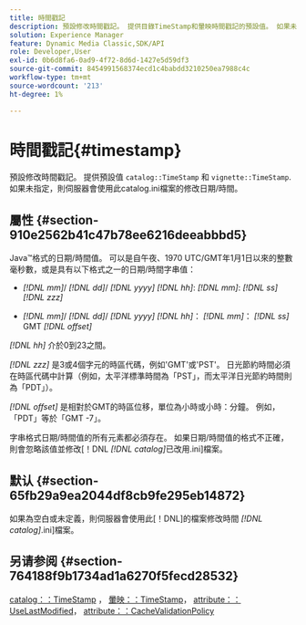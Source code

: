 ```yaml
---
title: 時間戳記
description: 預設修改時間戳記。 提供目錄TimeStamp和暈映時間戳記的預設值。 如果未指定，則伺服器會使用此catalog.ini檔案的修改日期/時間。
solution: Experience Manager
feature: Dynamic Media Classic,SDK/API
role: Developer,User
exl-id: 0b6d8fa6-0ad9-4f72-8d6d-1427e5d59df3
source-git-commit: 8454991568374ecd1c4babdd3210250ea7988c4c
workflow-type: tm+mt
source-wordcount: '213'
ht-degree: 1%

---
```


# 時間戳記{#timestamp}

預設修改時間戳記。 提供預設值 `catalog::TimeStamp` 和 `vignette::TimeStamp`. 如果未指定，則伺服器會使用此catalog.ini檔案的修改日期/時間。

## 屬性 {#section-910e2562b41c47b78ee6216deeabbbd5}

Java™格式的日期/時間值。 可以是自午夜、1970 UTC/GMT年1月1日以來的整數毫秒數，或是具有以下格式之一的日期/時間字串值：

* *[!DNL mm]*/ *[!DNL dd]*/ *[!DNL yyyy]* *[!DNL hh]*: *[!DNL mm]*: *[!DNL ss]* *[!DNL zzz]*

* *[!DNL mm]*/ *[!DNL dd]*/ *[!DNL yyyy]* *[!DNL hh]*： *[!DNL mm]*： *[!DNL ss]* GMT *[!DNL offset]*

*[!DNL hh]* 介於0到23之間。

*[!DNL zzz]* 是3或4個字元的時區代碼，例如&#39;GMT&#39;或&#39;PST&#39;。 日光節約時間必須在時區代碼中計算（例如，太平洋標準時間為「PST」，而太平洋日光節約時間則為「PDT」）。

*[!DNL offset]* 是相對於GMT的時區位移，單位為小時或小時：分鐘。 例如，「PDT」等於「GMT -7」。

字串格式日期/時間值的所有元素都必須存在。 如果日期/時間值的格式不正確，則會忽略該值並修改[！DNL *[!DNL catalog]*&#x200B;已改用.ini]檔案。

## 默认 {#section-65fb29a9ea2044df8cb9fe295eb14872}

如果為空白或未定義，則伺服器會使用此[！DNL]的檔案修改時間 *[!DNL catalog]*.ini]檔案。

## 另请参阅 {#section-764188f9b1734ad1a6270f5fecd28532}

[catalog：：TimeStamp](../../../../../ir-api/material-cat/image-rendering-api-ref/c-ir-material-catalog/c-ir-material-data-reference/r-ir-timestamp-dataref.md#reference-6daf7973dc4f4b4e9e8165756db7c319) ， [暈映：：TimeStamp](../../../../../ir-api/material-cat/image-rendering-api-ref/c-ir-material-catalog/c-ir-vignette-map-reference/r-ir-timestamp-vignette.md#reference-d57cdd40a6a645d199dbb1d56cc85bc1)， [attribute：：UseLastModified](../../../../../ir-api/material-cat/image-rendering-api-ref/c-ir-material-catalog/c-ir-attributes-reference/r-ir-uselastmodified.md#reference-d2ab628c9e004fedbd38324866dbca1d)， [attribute：：CacheValidationPolicy](../../../../../ir-api/material-cat/image-rendering-api-ref/c-ir-material-catalog/c-ir-attributes-reference/r-ir-cachevalidationpolicy.md#reference-2d71679733474d8aa116db6ceba87fa4)
